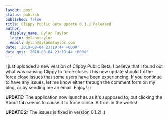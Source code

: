 ```yaml
---
layout: post
status: publish
published: false
title: Clippy Public Beta Update 0.1.1 Released
author:
  display_name: Dylan Taylor
  login: dylanmtaylor
  email: dylan@dylanmtaylor.com
date: '2010-08-04 23:19:44 +0000'
date_gmt: '2010-08-04 23:19:44 +0000'
---
```

<p>I just uploaded a new version of Clippy Public Beta. I believe that I found out what was causing Clippy to force close. This new update should fix the force close issues that some users have been experiencing. If you continue to have any issues, let me know either through the comment form on my blog, or by sending me an email. Enjoy! :)</p>
<p><strong>UPDATE:</strong> The application now launches as it's supposed to, but clicking the About tab seems to cause it to force close. A fix is in the works!</p>
<p><strong>UPDATE 2:</strong> The issues is fixed in version 0.1.2! :)</p>
